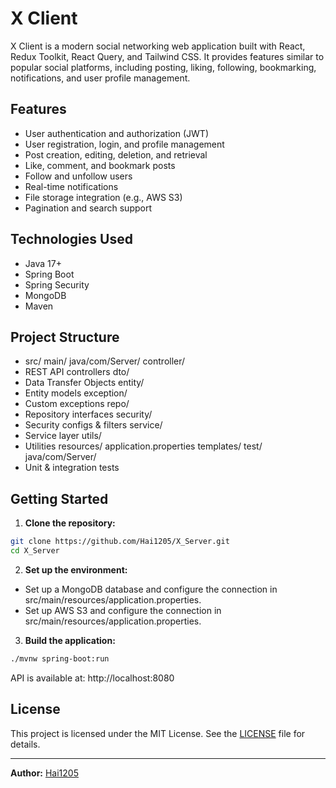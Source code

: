 # X Client

X Client is a modern social networking web application built with React, Redux Toolkit, React Query, and Tailwind CSS. It provides features similar to popular social platforms, including posting, liking, following, bookmarking, notifications, and user profile management.

## Features

- User authentication and authorization (JWT)
- User registration, login, and profile management
- Post creation, editing, deletion, and retrieval
- Like, comment, and bookmark posts
- Follow and unfollow users
- Real-time notifications
- File storage integration (e.g., AWS S3)
- Pagination and search support

## Technologies Used

- Java 17+
- Spring Boot
- Spring Security
- MongoDB
- Maven

## Project Structure

- src/ main/ java/com/Server/ controller/
- REST API controllers dto/
- Data Transfer Objects entity/
- Entity models exception/
- Custom exceptions repo/
- Repository interfaces security/
- Security configs & filters service/
- Service layer utils/
- Utilities resources/ application.properties templates/ test/ java/com/Server/
- Unit & integration tests

## Getting Started

1. **Clone the repository:**

```sh
git clone https://github.com/Hai1205/X_Server.git
cd X_Server
```

2. **Set up the environment:**

- Set up a MongoDB database and configure the connection in src/main/resources/application.properties.
- Set up AWS S3 and configure the connection in src/main/resources/application.properties.

3. **Build the application:**

```sh
./mvnw spring-boot:run
```

API is available at: http://localhost:8080

## License

This project is licensed under the MIT License. See the [LICENSE](LICENSE) file for details.

---

**Author:** [Hai1205](https://github.com/hai1205)
